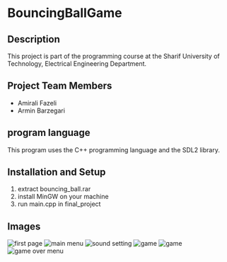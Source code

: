 # BouncingBallGame
## Description
This project is part of the programming course at the Sharif University of Technology, Electrical Engineering Department.
## Project Team Members
* Amirali Fazeli
* Armin Barzegari
## program language
This program uses the C++ programming language and the SDL2 library.
## Installation and Setup
1. extract bouncing_ball.rar
2. install MinGW on your machine
3. run main.cpp in final_project
## Images
![first page](https://github.com/user-attachments/assets/0e350946-2e86-4e11-bfb8-36364317ffe8)
![main menu](https://github.com/user-attachments/assets/153243af-e4b3-44cc-988e-3a133517560f)
![sound setting](https://github.com/user-attachments/assets/f5733b33-363a-4aaa-b973-49c50a3e5e67)
![game](https://github.com/user-attachments/assets/67b42986-498a-42e9-baf7-e8e19ef7ce7b)
![game](https://github.com/user-attachments/assets/f82dbcf4-a45d-4b05-bf9e-03d128f0bdce)
![game over menu](https://github.com/user-attachments/assets/84599144-8cba-4467-8f08-dbd226113f98)

